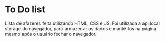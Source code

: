 # To Do list

Lista de afazeres feita utilizando HTML, CSS e JS. Foi utilizada a api local storage do navegador, para armazenar os dados e mantê-los na página mesmo após o usuário fechar o navegador.
